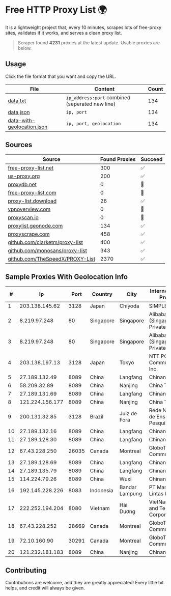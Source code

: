 
# Free HTTP Proxy List 🌍

It is a lightweight project that, every 10 minutes, scrapes lots of free-proxy sites, validates if it works, and serves a clean proxy list.


> Scraper found **4231** proxies at the latest update. Usable proxies are below.

## Usage

Click the file format that you want and copy the URL.


|File|Content|Count|
|----|-------|-----|
|[data.txt](https://raw.githubusercontent.com/themiralay/Proxy-List-World/master/data.txt)|`ip_address:port` combined (seperated new line)|134|
|[data.json](https://raw.githubusercontent.com/themiralay/Proxy-List-World/master/data.json)|`ip, port`|134|
|[data-with-geolocation.json](https://raw.githubusercontent.com/themiralay/Proxy-List-World/master/data-with-geolocation.json)|`ip, port, geolocation`|134|

## Sources

|Source|Found Proxies|Succeed|
|------|-------------|-------|
|[free-proxy-list.net](https://free-proxy-list.net)|300|✅|
|[us-proxy.org](https://www.us-proxy.org)|200|✅|
|[proxydb.net](http://proxydb.net)|0|🚫|
|[free-proxy-list.com](https://free-proxy-list.com/?page=&port=&type%5B%5D=http&type%5B%5D=https&up_time=0&search=Search)|0|🚫|
|[proxy-list.download](https://www.proxy-list.download/HTTP)|26|✅|
|[vpnoverview.com](https://vpnoverview.com/privacy/anonymous-browsing/free-proxy-servers)|0|🚫|
|[proxyscan.io](https://www.proxyscan.io)|0|🚫|
|[proxylist.geonode.com](https://proxylist.geonode.com/api/proxy-list?limit=300&page=1&sort_by=lastChecked&sort_type=desc&protocols=http,https)|134|✅|
|[proxyscrape.com](https://api.proxyscrape.com/v2/?request=displayproxies&protocol=http&timeout=10000&country=all&ssl=all&anonymity=all)|458|✅|
|[github.com/clarketm/proxy-list](https://raw.githubusercontent.com/clarketm/proxy-list/master/proxy-list-raw.txt)|400|✅|
|[github.com/monosans/proxy-list](https://raw.githubusercontent.com/monosans/proxy-list/main/proxies/http.txt)|343|✅|
|[github.com/TheSpeedX/PROXY-List](https://raw.githubusercontent.com/TheSpeedX/PROXY-List/master/http.txt)|2370|✅|


## Sample Proxies With Geolocation Info

|#|Ip|Port|Country|City|Internet Service Provider|
|-|--|----|-------|----|-------------------------|
|1|203.138.145.62|3128|Japan|Chiyoda|SIMPLEIA|
|2|8.219.97.248|80|Singapore|Singapore|Alibaba Cloud (Singapore) Private Limited|
|3|8.219.97.248|80|Singapore|Singapore|Alibaba Cloud (Singapore) Private Limited|
|4|203.138.197.13|3128|Japan|Tokyo|NTT PC Communications, Inc.|
|5|27.189.132.49|8089|China|Langfang|Chinanet|
|6|58.209.32.89|8089|China|Nanjing|China Telecom|
|7|27.189.131.69|8089|China|Langfang|Chinanet|
|8|121.224.156.177|8089|China|Nanjing|China Telecom|
|9|200.131.32.85|3128|Brazil|Juiz de Fora|Rede Nacional de Ensino e Pesquisa|
|10|27.189.132.16|8089|China|Langfang|Chinanet|
|11|27.189.128.30|8089|China|Langfang|Chinanet|
|12|67.43.228.250|26035|Canada|Montreal|GloboTech Communications|
|13|27.189.128.69|8089|China|Langfang|Chinanet|
|14|27.189.135.79|8089|China|Langfang|Chinanet|
|15|114.224.79.26|8089|China|Wuxi|Chinanet|
|16|192.145.228.226|8083|Indonesia|Bandar Lampung|PT Mandala Lintas Nusa|
|17|222.252.194.204|8080|Vietnam|Hải Dương|VietNam Post and Telecom Corporation|
|18|67.43.228.252|28669|Canada|Montreal|GloboTech Communications|
|19|72.10.160.90|30291|Canada|Montreal|GloboTech Communications|
|20|121.232.181.183|8089|China|Nanjing|Chinanet|



## Contributing

Contributions are welcome, and they are greatly appreciated! Every
little bit helps, and credit will always be given.


